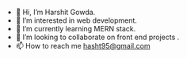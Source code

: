 - 👋 Hi, I’m Harshit Gowda.
- 👀 I’m interested in web development.
- 🌱 I’m currently learning MERN stack.
- 💞️ I’m looking to collaborate on front end projects .
- 📫 How to reach me hasht95@gmail.com

<!---
baked1995/baked1995 is a ✨ special ✨ repository because its `README.md` (this file) appears on your GitHub profile.
You can click the Preview link to take a look at your changes.
--->
